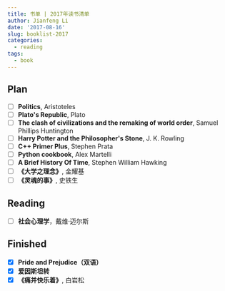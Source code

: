 ```yaml
---
title: 书单 | 2017年读书清单
author: Jianfeng Li
date: '2017-08-16'
slug: booklist-2017
categories:
  - reading
tags:
  - book
---
```


## Plan

- [ ] **Politics**, Aristoteles
- [ ] **Plato's Republic**, Plato
- [ ] **The clash of civilizations and the remaking of world order**, Samuel Phillips Huntington
- [ ] **Harry Potter and the Philosopher's Stone**, J. K. Rowling
- [ ] **C++ Primer Plus**, Stephen Prata
- [ ] **Python cookbook**, Alex Martelli
- [ ] **A Brief History Of Time**, Stephen William Hawking
- [ ] **《大学之理念》**, 金耀基
- [ ] **《灵魂的事》**, 史铁生

## Reading

- [ ] **社会心理学**，戴维·迈尔斯

## Finished

- [x] **Pride and Prejudice（双语）**
- [x] **爱因斯坦转**
- [x] **《痛并快乐着》**, 白岩松

